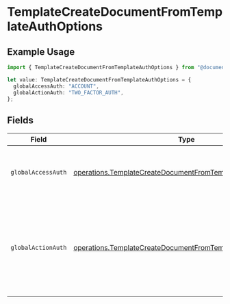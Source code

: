 # TemplateCreateDocumentFromTemplateAuthOptions

## Example Usage

```typescript
import { TemplateCreateDocumentFromTemplateAuthOptions } from "@documenso/sdk-typescript/models/operations";

let value: TemplateCreateDocumentFromTemplateAuthOptions = {
  globalAccessAuth: "ACCOUNT",
  globalActionAuth: "TWO_FACTOR_AUTH",
};
```

## Fields

| Field                                                                                                                                          | Type                                                                                                                                           | Required                                                                                                                                       | Description                                                                                                                                    |
| ---------------------------------------------------------------------------------------------------------------------------------------------- | ---------------------------------------------------------------------------------------------------------------------------------------------- | ---------------------------------------------------------------------------------------------------------------------------------------------- | ---------------------------------------------------------------------------------------------------------------------------------------------- |
| `globalAccessAuth`                                                                                                                             | [operations.TemplateCreateDocumentFromTemplateGlobalAccessAuth](../../models/operations/templatecreatedocumentfromtemplateglobalaccessauth.md) | :heavy_check_mark:                                                                                                                             | The type of authentication required for the recipient to access the document.                                                                  |
| `globalActionAuth`                                                                                                                             | [operations.TemplateCreateDocumentFromTemplateGlobalActionAuth](../../models/operations/templatecreatedocumentfromtemplateglobalactionauth.md) | :heavy_check_mark:                                                                                                                             | The type of authentication required for the recipient to sign the document. This field is restricted to Enterprise plan users only.            |